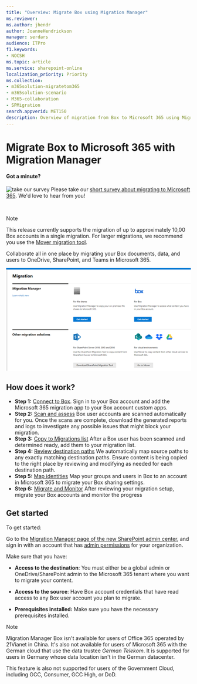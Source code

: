 ```yaml
---
title: "Overview: Migrate Box using Migration Manager"
ms.reviewer: 
ms.author: jhendr
author: JoanneHendrickson
manager: serdars
audience: ITPro
f1.keywords:
- NOCSH
ms.topic: article
ms.service: sharepoint-online
localization_priority: Priority
ms.collection: 
- m365solution-migratetom365
- m365solution-scenario
- M365-collaboration
- SPMigration
search.appverid: MET150
description: Overview of migration from Box to Microsoft 365 using Migration Manager.
---
```


# Migrate Box to Microsoft 365 with Migration Manager

#### Got a minute?

![take our survey](https://docs.microsoft.com/office/media/icons/sign-up-blue.png)  Please take our <a href="https://microsoft.qualtrics.com/jfe/form/SV_5BeuymEC0Dnkn30" target="_blank">short survey about migrating to Microsoft 365</a>. We'd love to hear from you!


</br>

>[!Note]
>This release currently supports the migration of up to approximately 10,00 Box accounts in a single migration. For larger migrations, we recommend you use the [Mover migration tool](https://Mover.io).


Collaborate all in one place by migrating your Box documents, data, and users to OneDrive, SharePoint, and Teams in Microsoft 365. 

![Migration Manager main landing page](media/mm-main-landing.png)

## How does it work?

- **Step 1:** [Connect to Box](mm-box-step1-connect.md).   Sign in to your Box account and add the Microsoft 365 migration app to your Box account custom apps. 
- **Step 2:** [Scan and assess](mm-box-step2-scan-assess.md) Box user accounts are scanned automatically for you. Once the scans are complete, download the generated reports and logs to investigate any possible issues that might block your migration.
- **Step 3:** [Copy to Migrations list](mm-box-step3-copy-to-migrations.md) After a Box user has been scanned and determined ready, add them to your migration list.
- **Step 4:** [Review destination paths](mm-box-step4-review-destinations.md)  We automatically map source paths to any exactly matching destination paths. Ensure content is being copied to the right place by reviewing and modifying as needed for each destination path.
- **Step 5:** [Map identities](mm-box-step5-map-identities.md)   Map your groups and users in Box to an account in Microsoft 365 to migrate your Box sharing settings.
- **Step 6:** [Migrate and Monitor](mm-box-step6-migrate-monitor.md) After reviewing your migration setup, migrate your Box accounts and monitor the progress


## Get started

To get started:

Go to the [Migration Manager page of the new SharePoint admin center](https://aka.ms/ODSP-MM-BOX), and sign in with an account that has [admin permissions](/sharepoint/sharepoint-admin-role) for your organization.

Make sure that you have:

- **Access to the destination**: You must either be a global admin or OneDrive/SharePoint admin to the Microsoft 365 tenant where you want to migrate your content. 

- **Access to the source**: Have Box account credentials that have read access to any Box user account you plan to migrate.

- **Prerequisites installed:** Make sure you have the necessary prerequisites installed.

>[!NOTE]
>Migration Manager Box isn't available for users of Office 365 operated by 21Vianet in China. It's also not available for users of Microsoft 365 with the German cloud that use the data trustee *German Telekom*. It is supported for users in Germany whose data location isn't in the German datacenter.
>
> This feature is also not supported for users of the Government Cloud, including GCC, Consumer, GCC High, or DoD.





